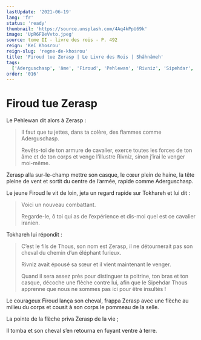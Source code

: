 ```yaml
---
lastUpdate: '2021-06-19'
lang: 'fr'
status: 'ready'
thumbnail: 'https://source.unsplash.com/4Aq4kPpU69k'
image: 'UpR6FBeVvto.jpeg'
source: tome II - livre des rois - P. 492
reign: 'Keï Khosrou'
reign-slug: 'regne-de-khosrou'
title: 'Firoud tue Zerasp | Le Livre des Rois | Shâhnâmeh'
tags:
  ['Aderguschasp', 'âme', 'Firoud', 'Pehlewan', 'Rivniz', 'Sipehdar', 'Thous', 'Tokhareh', 'Zerasp']
order: '016'
---
```


# Firoud tue Zerasp

Le Pehlewan dit alors à Zerasp :

> Il faut que tu jettes, dans ta colère, des flammes comme Aderguschasp.
>
> Revêts-toi de ton armure de cavalier, exerce toutes les forces de ton âme et de ton corps et venge l’illustre Rivniz, sinon j’irai le venger moi-même.

Zerasp alla sur-le-champ mettre son casque, le cœur plein de haine, la tête pleine de vent et sortit du centre de l’armée, rapide comme Aderguschasp.

Le jeune Firoud le vit de loin, jeta un regard rapide sur Tokhareh et lui dit :

> Voici un nouveau combattant.
>
> Regarde-le, ô toi qui as de l’expérience et dis-moi quel est ce cavalier iranien.

Tokhareh lui répondit :

> C’est le fils de Thous, son nom est Zerasp, il ne détournerait pas son cheval du chemin d’un éléphant furieux.
>
> Rivniz avait épousé sa sœur et il vient maintenant le venger.
>
> Quand il sera assez près pour distinguer ta poitrine, ton bras et ton casque, décoche une flèche contre lui, afin que le Sipehdar Thous apprenne que nous ne sommes pas ici pour être insultés !

Le courageux Firoud lança son cheval, frappa Zerasp avec une flèche au milieu du corps et cousit à son corps le pommeau de la selle.

La pointe de la flèche priva Zerasp de la vie ;

Il tomba et son cheval s’en retourna en fuyant ventre à terre.
